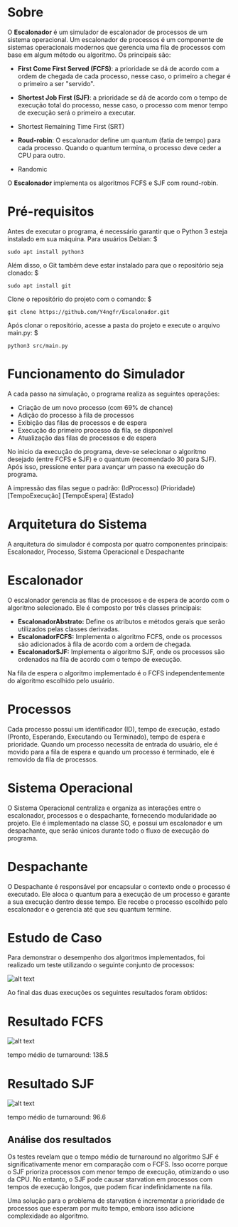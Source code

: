 # Sobre

O **Escalonador** é um simulador de escalonador de processos de um sistema operacional.
Um escalonador de processos é um componente de sistemas operacionais modernos que gerencia uma fila de processos com base em algum método ou algoritmo.
Os principais são: 

- **First Come First Served (FCFS)**: a prioridade se dá de acordo com a ordem de chegada de cada processo, nesse caso, o primeiro a chegar é o primeiro a ser "servido".

- **Shortest Job First (SJF)**: a prioridade se dá de acordo com o tempo de execução total do processo, nesse caso, o processo com menor tempo de execução será o primeiro a executar.

- Shortest Remaining Time First (SRT)

- **Roud-robin**: O escalonador define um quantum (fatia de tempo) para cada processo. Quando o quantum termina, o processo deve ceder a CPU para outro.

- Randomic

O **Escalonador** implementa os algoritmos FCFS e SJF com round-robin.

# Pré-requisitos

Antes de executar o programa, é necessário garantir que o Python 3 esteja instalado em sua máquina. Para usuários Debian:
$
```
sudo apt install python3
```

Além disso, o Git também deve estar instalado para que o repositório seja clonado:
$
```
sudo apt install git
```

Clone o repositório do projeto com o comando:
$
```
git clone https://github.com/Y4ngfr/Escalonador.git
```

Após clonar o repositório, acesse a pasta do projeto e execute o arquivo main.py:
$
```
python3 src/main.py
```

# Funcionamento do Simulador

A cada passo na simulação, o programa realiza as seguintes operações:

+ Criação de um novo processo (com 69% de chance)
+ Adição do processo à fila de processos
+ Exibição das filas de processos e de espera
+ Execução do primeiro processo da fila, se disponível
+ Atualização das filas de processos e de espera

No inicio da execução do programa, deve-se selecionar o algoritmo desejado (entre FCFS e SJF) e o quantum (recomendado 30 para SJF). Após isso, pressione enter para avançar um passo na execução do programa.    

A impressão das filas segue o padrão:
(IdProcesso) (Prioridade) [TempoExecução] [TempoEspera] (Estado)

# Arquitetura do Sistema

A arquitetura do simulador é composta por quatro componentes principais: Escalonador, Processo, Sistema Operacional e Despachante

# Escalonador

O escalonador gerencia as filas de processos e de espera de acordo com o algoritmo selecionado. Ele é composto por três classes principais:

+ **EscalonadorAbstrato:** Define os atributos e métodos gerais que serão utilizados pelas classes derivadas.
+ **EscalonadorFCFS:** Implementa o algoritmo FCFS, onde os processos são adicionados à fila de acordo com a ordem de chegada.
+ **EscalonadorSJF:** Implementa o algoritmo SJF, onde os processos são ordenados na fila de acordo com o tempo de execução.

Na fila de espera o algoritmo implementado é o FCFS independentemente do algoritmo escolhido pelo usuário.

# Processos

Cada processo possui um identificador (ID), tempo de execução, estado (Pronto, Esperando, Executando ou Terminado), tempo de espera e prioridade. Quando um processo necessita de entrada do usuário, ele é movido para a fila de espera e quando um processo é terminado, ele é removido da fila de processos.

# Sistema Operacional

O Sistema Operacional centraliza e organiza as interações entre o escalonador, processos e o despachante, fornecendo modularidade ao projeto.
Ele é implementado na classe SO, e possui um escalonador e um despachante, que serão únicos durante todo o fluxo de execução do programa.

# Despachante

O Despachante é responsável por encapsular o contexto onde o processo é executado. Ele aloca o quantum para a execução de um processo e garante a sua execução dentro desse tempo. Ele recebe o processo escolhido pelo escalonador e o gerencia até que seu quantum termine.

# Estudo de Caso

Para demonstrar o desempenho dos algoritmos implementados, foi realizado um teste utilizando o seguinte conjunto de processos:

![alt text](tabela_processos.png)

Ao final das duas execuções os seguintes resultados foram obtidos:

# Resultado FCFS

![alt text](resultado_fcfs.png)

tempo médio de turnaround: 138.5

# Resultado SJF

![alt text](resultado_sjf.png)

tempo médio de turnaround: 96.6

## Análise dos resultados

Os testes revelam que o tempo médio de turnaround no algoritmo SJF é significativamente menor em comparação com o FCFS. Isso ocorre porque o SJF prioriza processos com menor tempo de execução, otimizando o uso da CPU. No entanto, o SJF pode causar starvation em processos com tempos de execução longos, que podem ficar indefinidamente na fila.

Uma solução para o problema de starvation é incrementar a prioridade de processos que esperam por muito tempo, embora isso adicione complexidade ao algoritmo.